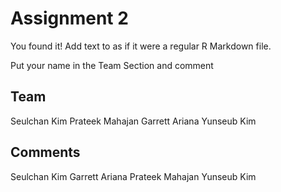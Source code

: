 # Assignment 2

You found it!  Add text to as if it were a regular R Markdown file.

Put your name in the Team Section and comment

## Team
Seulchan Kim
Prateek Mahajan
Garrett Ariana
Yunseub Kim

## Comments
Seulchan Kim
Garrett Ariana
Prateek Mahajan
Yunseub Kim
